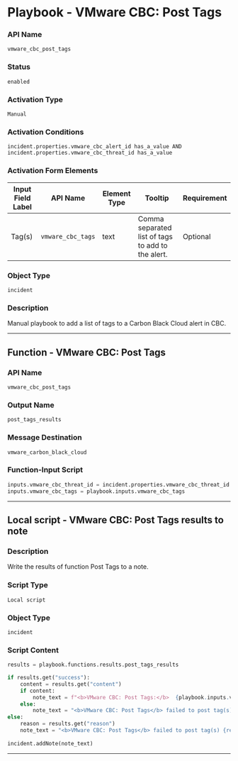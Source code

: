 <!--
    DO NOT MANUALLY EDIT THIS FILE
    THIS FILE IS AUTOMATICALLY GENERATED WITH resilient-sdk codegen
    Generated with resilient-sdk v52.0.0.0.927
-->

# Playbook - VMware CBC: Post Tags

### API Name
`vmware_cbc_post_tags`

### Status
`enabled`

### Activation Type
`Manual`

### Activation Conditions
`incident.properties.vmware_cbc_alert_id has_a_value AND incident.properties.vmware_cbc_threat_id has_a_value`

### Activation Form Elements
| Input Field Label | API Name | Element Type | Tooltip | Requirement |
| ----------------- | -------- | ------------ | ------- | ----------- |
| Tag(s) | `vmware_cbc_tags` | text | Comma separated list of tags to add to the alert. | Optional |

### Object Type
`incident`

### Description
Manual playbook to add a list of tags to a Carbon Black Cloud alert in CBC.


---
## Function - VMware CBC: Post Tags

### API Name
`vmware_cbc_post_tags`

### Output Name
`post_tags_results`

### Message Destination
`vmware_carbon_black_cloud`

### Function-Input Script
```python
inputs.vmware_cbc_threat_id = incident.properties.vmware_cbc_threat_id
inputs.vmware_cbc_tags = playbook.inputs.vmware_cbc_tags
```

---

## Local script - VMware CBC: Post Tags results to note 

### Description
Write the results of function Post Tags to a note.

### Script Type
`Local script`

### Object Type
`incident`

### Script Content
```python
results = playbook.functions.results.post_tags_results

if results.get("success"):
    content = results.get("content")
    if content:
        note_text = f"<b>VMware CBC: Post Tags:</b>  {playbook.inputs.vmware_cbc_tags} added."
    else:
        note_text = "<b>VMware CBC: Post Tags</b> failed to post tag(s) - no content."
else:
    reason = results.get("reason")
    note_text = "<b>VMware CBC: Post Tags</b> failed to post tag(s) {reason}."
  
incident.addNote(note_text)
```

---


